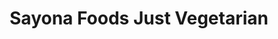 ---
title: "Sayona Foods Just Vegetarian"
url: /etobicoke/sayona-foods-just-vegetarian/
shop: catering
---